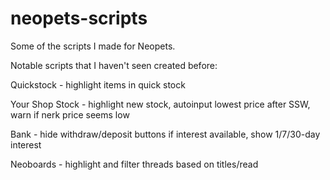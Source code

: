 # neopets-scripts

Some of the scripts I made for Neopets.

Notable scripts that I haven't seen created before: 

Quickstock - highlight items in quick stock

Your Shop Stock - highlight new stock, autoinput lowest price after SSW, warn if nerk price seems low

Bank - hide withdraw/deposit buttons if interest available, show 1/7/30-day interest

Neoboards - highlight and filter threads based on titles/read
